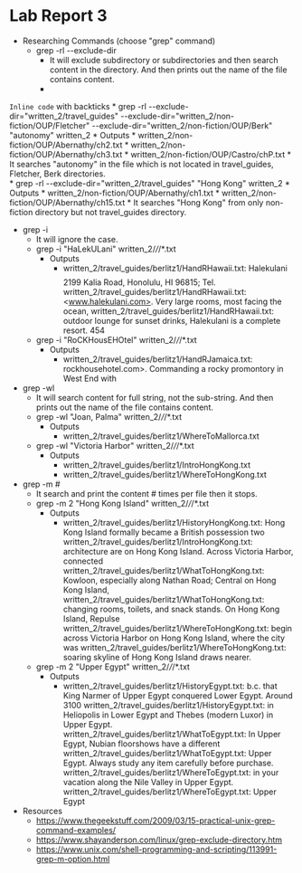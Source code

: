 # Lab Report 3
* Researching Commands (choose "grep" command)
  * grep -rl --exclude-dir
    * It will exclude subdirectory or subdirectories and then search content in the directory. And then prints out the name of the file contains content.
    *
`Inline code` with backticks
    * grep -rl --exclude-dir="written_2/travel_guides" --exclude-dir="written_2/non-fiction/OUP/Fletcher" --exclude-dir="written_2/non-fiction/OUP/Berk" "autonomy" written_2
      * Outputs 
        * written_2/non-fiction/OUP/Abernathy/ch2.txt
        * written_2/non-fiction/OUP/Abernathy/ch3.txt
        * written_2/non-fiction/OUP/Castro/chP.txt
      * It searches "autonomy" in the file which is not located in travel_guides, Fletcher, Berk directories.  
    * grep -rl --exclude-dir="written_2/travel_guides" "Hong Kong" written_2 
      * Outputs
        * written_2/non-fiction/OUP/Abernathy/ch1.txt
        * written_2/non-fiction/OUP/Abernathy/ch15.txt
      * It searches "Hong Kong" from only non-fiction directory but not travel_guides directory.
  * grep -i
    * It will ignore the case. 
    * grep -i "HaLekULani" written_2/*/*/*.txt
      * Outputs
        * written_2/travel_guides/berlitz1/HandRHawaii.txt:        Halekulani $$$$ 2199 Kalia Road, Honolulu, HI 96815; Tel.
written_2/travel_guides/berlitz1/HandRHawaii.txt:        <www.halekulani.com>. Very large rooms, most facing the ocean,
written_2/travel_guides/berlitz1/HandRHawaii.txt:        outdoor lounge for sunset drinks, Halekulani is a complete resort. 454
    * grep -i "RoCKHousEHOtel" written_2/*/*/*.txt
      * Outputs
        * written_2/travel_guides/berlitz1/HandRJamaica.txt:        rockhousehotel.com>. Commanding a rocky promontory in West End with
  * grep -wl
    * It will search content for full string, not the sub-string. And then prints out the name of the file contains content.
    * grep -wl "Joan, Palma" written_2/*/*/*.txt
      * Outputs
        * written_2/travel_guides/berlitz1/WhereToMallorca.txt
    * grep -wl "Victoria Harbor" written_2/*/*/*.txt
      * Outputs
        * written_2/travel_guides/berlitz1/IntroHongKong.txt
        * written_2/travel_guides/berlitz1/WhereToHongKong.txt
  * grep -m #
    * It search and print the content # times per file then it stops. 
    * grep -m 2 "Hong Kong Island" written_2/*/*/*.txt
      * Outputs
        * written_2/travel_guides/berlitz1/HistoryHongKong.txt:        Hong Kong Island formally became a British possession two
written_2/travel_guides/berlitz1/IntroHongKong.txt:        architecture are on Hong Kong Island. Across Victoria Harbor, connected
written_2/travel_guides/berlitz1/WhatToHongKong.txt:        Kowloon, especially along Nathan Road; Central on Hong Kong Island,
written_2/travel_guides/berlitz1/WhatToHongKong.txt:        changing rooms, toilets, and snack stands. On Hong Kong Island, Repulse
written_2/travel_guides/berlitz1/WhereToHongKong.txt:        begin across Victoria Harbor on Hong Kong Island, where the city was
written_2/travel_guides/berlitz1/WhereToHongKong.txt:        soaring skyline of Hong Kong Island draws nearer.
    * grep -m 2 "Upper Egypt" written_2/*/*/*.txt
      * Outputs
        * written_2/travel_guides/berlitz1/HistoryEgypt.txt:        b.c. that King Narmer of Upper Egypt conquered Lower Egypt. Around 3100
written_2/travel_guides/berlitz1/HistoryEgypt.txt:        in Heliopolis in Lower Egypt and Thebes (modern Luxor) in Upper Egypt.
written_2/travel_guides/berlitz1/WhatToEgypt.txt:        In Upper Egypt, Nubian floorshows have a different
written_2/travel_guides/berlitz1/WhatToEgypt.txt:        Upper Egypt. Always study any item carefully before purchase.
written_2/travel_guides/berlitz1/WhereToEgypt.txt:        in your vacation along the Nile Valley in Upper Egypt.
written_2/travel_guides/berlitz1/WhereToEgypt.txt:        Upper Egypt
  * Resources
    * https://www.thegeekstuff.com/2009/03/15-practical-unix-grep-command-examples/
    * https://www.shayanderson.com/linux/grep-exclude-directory.htm
    * https://www.unix.com/shell-programming-and-scripting/113991-grep-m-option.html
